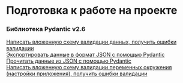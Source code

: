 # Подготовка к работе на проекте

### Библиотека Pydantic v2.6
[Написать вложенную схему валидации данных, получить ошибки валидации](https://github.com/Amartyanov1974/preparation_for_the_internship/blob/00113698d35c0fc16fc527ff2721ed4e3eb851f1/pydantic/example_env_valid_pydantic.py#L14)<br>
[Экспортировать данные в формат JSON с помощью Pydantic](https://github.com/Amartyanov1974/preparation_for_the_internship/blob/00113698d35c0fc16fc527ff2721ed4e3eb851f1/pydantic/example_env_valid_pydantic.py#L78)<br>
[Прочитать данные из JSON с помощью Pydantic](https://github.com/Amartyanov1974/preparation_for_the_internship/blob/00113698d35c0fc16fc527ff2721ed4e3eb851f1/pydantic/example_env_valid_pydantic.py#L59)<br>
[Написать вложенную схему валидации переменных окружения (настройки приложения), получить ошибки валидации](https://github.com/Amartyanov1974/preparation_for_the_internship/blob/00113698d35c0fc16fc527ff2721ed4e3eb851f1/pydantic/example_env_valid_pydantic.py#L100)<br>
